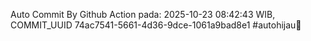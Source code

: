 Auto Commit By Github Action pada: 2025-10-23 08:42:43 WIB, COMMIT_UUID 74ac7541-5661-4d36-9dce-1061a9bad8e1 #autohijau🗿
